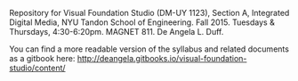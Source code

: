 Repository for Visual Foundation Studio (DM-UY 1123), Section A, Integrated Digital Media, NYU Tandon School of Engineering. Fall 2015. Tuesdays & Thursdays, 4:30-6:20pm. MAGNET 811. De Angela L. Duff.

You can find a more readable version of the syllabus and related documents as a gitbook here:
http://deangela.gitbooks.io/visual-foundation-studio/content/


